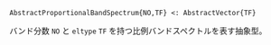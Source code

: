 ```
AbstractProportionalBandSpectrum{NO,TF} <: AbstractVector{TF}
```

バンド分数 `NO` と `eltype` `TF` を持つ比例バンドスペクトルを表す抽象型。
